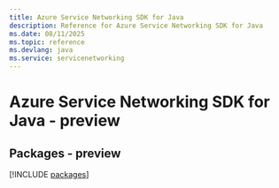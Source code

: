 ```yaml
---
title: Azure Service Networking SDK for Java
description: Reference for Azure Service Networking SDK for Java
ms.date: 08/11/2025
ms.topic: reference
ms.devlang: java
ms.service: servicenetworking
---
```

# Azure Service Networking SDK for Java - preview
## Packages - preview
[!INCLUDE [packages](service-networking-index.md)]